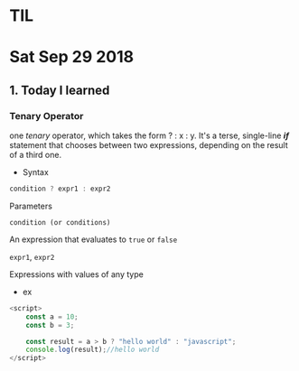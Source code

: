 # TIL

# Sat Sep 29 2018

## 1. Today I learned

### Tenary Operator

one *tenary* operator, which takes the form ? : x : y. It's a terse, single-line ***if*** statement that chooses between two expressions, depending on the result of a third one.

- Syntax

```js
condition ? expr1 : expr2

```

Parameters

`condition (or conditions)`

An expression that evaluates to `true` or `false`

`expr1`, `expr2`

Expressions with values of any type		



- ex

```js
<script>
    const a = 10;
	const b = 3;

	const result = a > b ? "hello world" : "javascript";
	console.log(result);//hello world
</script>
```

